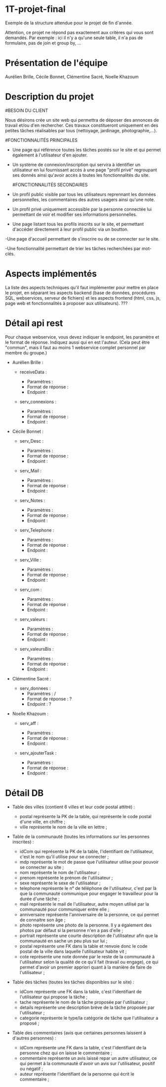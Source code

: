 # 1T-projet-final
Exemple de la structure attendue pour le projet de fin d'année.

Attention, ce projet ne répond pas exactement aux critères qui vous sont demandés.
Par exemple : ici il n'y a qu'une seule table, il n'a pas de formulaire, pas de join et group by, ...

# Présentation de l'équipe
Aurélien Brille, Cécile Bonnet, Clémentine Sacré, Noelle Khazoum

# Description du projet

  #BESOIN DU CLIENT
  
Nous désirons  crée un site web qui permettra de déposer des annonces de travail et/ou d'en rechercher. Ces travaux constitueront uniquement en des petites tâches réalisables par tous (nettoyage, jardinage, photographie,...).


  #FONCTIONNALITÉS PRINCIPALES
  
- Une page qui référence toutes les tâches postés sur le site et qui permet également à l'utilisateur d'en ajouter.

- Un système de connexion/inscription qui servira à identifier un utilisateur en lui fournissant accès à une page "profil privé"           regroupant ses donnés ainsi qu'avoir accès à toutes les fonctionnalités du site.

  #FONCTIONNALITÉS SECONDAIRES
  
- Un profil public visible par tous les utilisateurs reprennant les données personnelles, les commentaires des autres usagers ainsi qu'une note.

- Un profil privé uniquement accessible par la personne connectée lui permettant de voir et modifier ses informations personnelles.

- Une page listant tous les profils inscrits sur le site, et permettant d'accéder directement à leur profil public via un boutton.

-Une page d'accueil permettant de s'inscrire ou de se connecter sur le site.

-Une fonctionnalité permettant de trier les tâches recherchées par mot-clés.

# Aspects implémentés
La liste des aspects techniques qu'il faut implémenter pour mettre en place le projet, en séparant les aspects backend (base de données, procédures SQL, webservices, serveur de fichiers) et les aspects frontend (html, css, js, page web et fonctionnalités à proposer aux utilisateurs). ???

# Détail api rest
Pour chaque webservice, vous devez indiquer le endpoint, les paramètre et le format de réponse. Indiquez aussi qui en est l'auteur. (Cela peut être "commun", mais il faut au moins 1 webservice complet personnel par membre du groupe.)

- Aurélien Brille :
    - receiveData :
      - Paramètres :
      - Format de réponse :
      - Endpoint  :
      
    - serv_connexions :
      - Paramètres :
      - Format de réponse :
      - Endpoint  :
      
          
- Cécile Bonnet :
    - serv_Desc :
      - Paramètres :
      - Format de réponse :
      - Endpoint  :
                
    - serv_Mail :
      - Paramètres :
      - Format de réponse :
      - Endpoint  :
                
    - serv_Notes :
      - Paramètres :
      - Format de réponse :
      - Endpoint  :
                
    - serv_Telephone :
      - Paramètres :
      - Format de réponse :
      - Endpoint  :
                
    - serv_Ville :
      - Paramètres :
      - Format de réponse :
      - Endpoint  :
               
    - serv_com :
      - Paramètres :
      - Format de réponse :
      - Endpoint  :
                
    - serv_valeurs :
      - Paramètres :
      - Format de réponse :
      - Endpoint  :
                
    - serv_valeursBis :
      - Paramètres :
      - Format de réponse :
      - Endpoint  :
                
- Clémentine Sacré :
    - serv_donnees :
      - Paramètres : /
      - Format de réponse : ? 
      - Endpoint  : ?
 
 - Noelle Khazoum :
    - serv_aff :
      - Paramètres :
      - Format de réponse :
      - Endpoint  :
                
    - serv_ajouterTask :
      - Paramètres :
      - Format de réponse :
      - Endpoint  :
               
  
# Détail DB
- Table des villes (contient 6 villes et leur code postal attitré) :
    - postal représente la PK de la table, qui représente le code postal d'une ville, en chiffre ;
    - ville représente le nom de la ville en lettre ;
    
- Table de la communauté (toutes les informations sur les personnes inscrites) :
    - idCom qui représente la PK de la table, l'identifiant de l'utilisateur, c'est le nom qu'il utilise pour se connecter ;
    - mdp représente le mot de passe que l'utilisateur utilise pour pouvoir se connecter au site ;
    - nom représente le nom de l'utilisateur ;
    - prenom représente le prénom de l'utilisateur ;
    - sexe représente le sexe de l'utilisateur ;
    - telephone représente le n° de téléphone de l'utilisateur, c'est par là que la communauté communique pour engager le travailleur pour la durée d'une tâche ;
    - mail représente le mail de l'utilisateur, autre moyen utilisé par la communauté pour communiquer entre elle ;
    - anniversaire représente l'anniversaire de la personne, ce qui permet de connaitre son âge ;
    - photo représente une photo de la personne. Il y a également des photos par défaut si la personne n'en a pas d'elle ;
    - portrait représente une courte description de l'utilisateur afin que la communauté en sache un peu plus sur lui ;
    - postal représente une FK dans la table et renvoie donc le code postal de la ville dans laquelle l'utilisateur habite vit ;
    - cote représente une note donnée par le reste de la communauté à l'utilisateur selon la qualité de ce qu'il fait (travail ou engage), ce qui permet d'avoir un premier appriori quant à la manière de faire de l'utilisateur  ;
    
- Table des tâches (toutes les tâches disponibles sur le site) :
    - idCom représente une FK dans la table, c'est l'identifiant de l'utilisateur qui propose la tâche ;
    - tache représente le nom de la tâche proposée par l'utilisateur ;
    - details représente une description brève de la tâche proposée par l'utilisateur ;
    - categorie représente le type/la catégorie de tâche que l'utilisateur a proposé ;
    
- Table des commentaires (avis que certaines personnes laissent à d'autres personnes) : 
    - idCom représente une FK dans la table, c'est l'identifiant de la personne chez qui on laisse le commentaire ;
    - commentaire représente un avis laissé repar un autre utilisateur, ce qui permet à la communauté d'avoir un avis sur l'utilisateur, positif ou négatif ;
    - auteur représente l'identifiant de la personne qui écrit le commentaire ;
